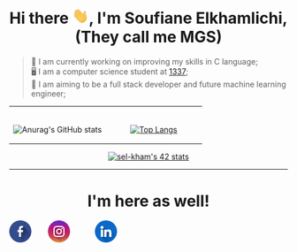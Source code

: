 <h1 align="center">Hi there <img src="images/hey.gif" width="30px">, I'm Soufiane Elkhamlichi, (They call me MGS)</h1>

>  💪 I am currently working on improving my skills in C language; \
>  🖥️ I am a computer science student at [1337](https://www.1337.ma); \
>  🎯 I am aiming to be a full stack developer and future machine learning engineer;


<table align="center" style="border: none; text-align: center;">
<tr>
<td width="50%">
<br>

![Anurag's GitHub stats](https://github-readme-stats.vercel.app/api?username=MGS15&show_icons=true&hide=issues&hide_border=true&theme=github_dark)

</td>
<td width="50%">
<br>

 [![Top Langs](https://github-readme-stats.vercel.app/api/top-langs/?username=MGS15&layout=compact&hide_border=true&theme=github_dark)](https://github.com/anuraghazra/github-readme-stats)

</td>
</tr>
</table>


<center>
<div align="center">
 
[![sel-kham's 42 stats](https://badge.mediaplus.ma/binary/sel-kham)](https://github.com/oakoudad/badge42)
 
 </div>
 </center>

---------------

<!-- <h1 align="center">I'm here as well!</h1>
<div align="center" style="display: flex; gap: 30px; flex-direction: row; align-items: center; margin: 15px;">
<a href="https://www.facebook.com/soufiane.mgs">
<img width="40px" src="images/facebook.png" style="margin-left 15px;">
</a>
<a href="https://www.instagram.com/soufiane.mgs">
<img width="40px" src="images/instagram.png" style="marging-left: 15px;">
</a>
<a href="https://www.linkedin.com/in/elkhamlichi/" >
<img width="40px" src="images/linkedin.png" style="margin-left 15px;">
</a>
</div>
</div> -->
<h1 align="center">I'm here as well!</h1>
<div align="center" style="display: flex; flex-direction: row; align-items: center; gap : 30px; align-items: center;">
<a href="https://www.facebook.com/soufiane.mgs">
<img width="40px" src="images/facebook.png" >
</a>
<a href="https://www.instagram.com/soufiane.mgs">
<img width="40px" src="images/instagram.png" style="margin-right: 15px;">
</a>
<a href="https://www.linkedin.com/in/elkhamlichi/" >
<img width="40px" src="images/linkedin.png" style="margin-right: 15px;">
</a>
</div>